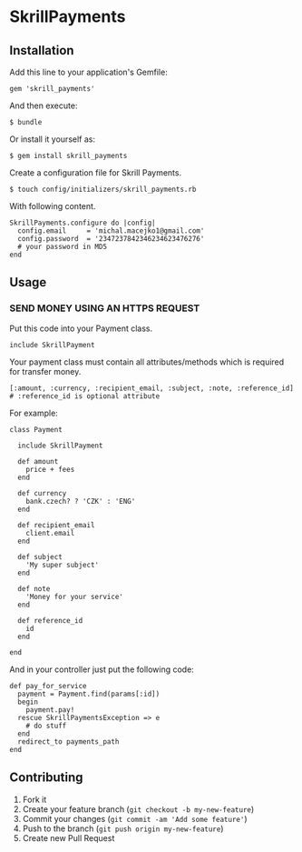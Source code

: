 # SkrillPayments

## Installation

Add this line to your application's Gemfile:

    gem 'skrill_payments'

And then execute:

    $ bundle

Or install it yourself as:

    $ gem install skrill_payments

Create a configuration file for Skrill Payments.

    $ touch config/initializers/skrill_payments.rb

With following content.

    SkrillPayments.configure do |config|
      config.email     = 'michal.macejko1@gmail.com'
      config.password  = '2347237842346234623476276'
      # your password in MD5
    end

## Usage

  ### SEND MONEY USING AN HTTPS REQUEST

  Put this code into your Payment class.

    include SkrillPayment

  Your payment class must contain all attributes/methods which is required for transfer money.

    [:amount, :currency, :recipient_email, :subject, :note, :reference_id]
    # :reference_id is optional attribute

  For example:

    class Payment

      include SkrillPayment

      def amount
        price + fees
      end

      def currency
        bank.czech? ? 'CZK' : 'ENG'
      end

      def recipient_email
        client.email
      end

      def subject
        'My super subject'
      end

      def note
        'Money for your service'
      end

      def reference_id
        id
      end

    end

  And in your controller just put the following code:

    def pay_for_service
      payment = Payment.find(params[:id])
      begin
        payment.pay!
      rescue SkrillPaymentsException => e
        # do stuff
      end
      redirect_to payments_path
    end

## Contributing

1. Fork it
2. Create your feature branch (`git checkout -b my-new-feature`)
3. Commit your changes (`git commit -am 'Add some feature'`)
4. Push to the branch (`git push origin my-new-feature`)
5. Create new Pull Request
